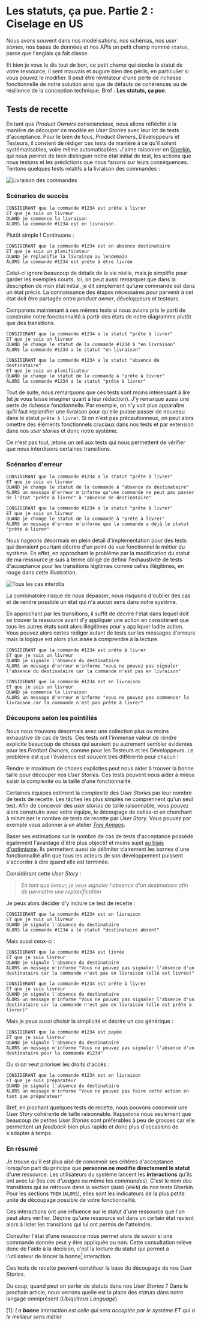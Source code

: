 Les statuts, ça pue. Partie 2 : Ciselage en US
==============================================

Nous avons souvent dans nos modélisations, nos schémas, nos _user stories_, nos bases de données et
nos APIs un petit champ nommé `status`, parce que l'anglais ça fait classe.

Et bien je vous le dis tout de bon, ce petit champ qui stocke le statut de votre ressource, il sent mauvais
et augure bien des périls, en particulier si vous pouvez le modifier.
Il peut être révélateur d'une perte de richesse fonctionnelle de notre solution ainsi que de défauts de cohérences
ou de résilience de la conception technique. Bref : **Les statuts, ça pue**.

Tests de recette
----------------

En tant que _Product Owners_ consciencieux, nous allons réfléchir à la manière de découper ce modèle en _User Stories_
avec leur lot de tests d'acceptance. Pour le bien de tous, _Product Owners_, Développeurs et Testeurs, il convient
de rédiger ces tests de manière à ce qu'il soient systématisables, voire même automatisables. J'aime raisonner en
[Gherkin](https://cucumber.io/docs/gherkin/), qui nous permet de bien distinguer notre état initial de test, les actions
que nous testons et les prédictions que nous faisons sur leurs conséquences. Tentons quelques tests relatifs à la
livraison des commandes :

![Livraison des commandes](./delivery.png)

### Scénarios de succès


```plaintext
CONSIDERANT que la commande #1234 est prête à livrer
ET que je suis un livreur
QUAND je commence la livraison
ALORS la commande #1234 est en livraison
```

Plutôt simple ! Continuons :

```plaintext
CONSIDERANT que la commande #1234 est en absence destinataire
ET que je suis un planificateur
QUAND je replanifie la livraison au lendemain
ALORS la commande #1234 est prête à être livrée
```

Celui-ci ignore beaucoup de détails de la vie réelle, mais je simplifie pour garder les exemples courts.
Ici, on peut aussi remarquer que dans la description de mon état initial, je dit simplement qu'une commande
est dans un état précis. La connaissance des étapes nécessaires pour parvenir à cet état doit être
partagée entre _product owner_, développeurs et testeurs.

Comparons maintenant à ces mêmes tests si nous avions pris le parti de construire notre fonctionnalité à partir
des états de notre diagramme plutôt que des transitions.


```plaintext
CONSIDERANT que la commande #1234 a le statut "prête à livrer"
ET que je suis un livreur
QUAND je change le statut de la commande #1234 à "en livraison"
ALORS la commande #1234 a le statut "en livraison"
```

```plaintext
CONSIDERANT que la commande #1234 a le statut "absence de destinataire"
ET que je suis un planificateur
QUAND je change le statut de la commande à "prête à livrer"
ALORS la commande #1234 a le statut "prête à livrer"
```


Tout de suite, nous remarquons que ces tests sont moins intéressant à lire (et je vous laisse imaginer
quant à leur rédaction). J'y remarque aussi une perte de richesse fonctionnelle. Par exemple, on n'y voit plus
apparaître qu'il faut replanifier une livraison pour qu'elle puisse passer de nouveau dans le
statut `prête à livrer`. Si on n'est pas précautionneux, on peut alors omettre des éléments fonctionnels
cruciaux dans nos tests et par extension dans nos _user stories_ et donc notre système.

Ce n'est pas tout, jetons un œil aux tests qui nous permettent de vérifier que nous interdisons certaines transitions.

### Scénarios d'erreur

```plaintext
CONSIDERANT que la commande #1234 a le statut "prête à livrer"
ET que je suis un livreur
QUAND je change le statut de la commande à "absence de destinataire"
ALORS un message d'erreur m'informe qu'une commande ne peut pas passer de l'état "prête à livrer" à "absence de destinataire"
```

```plaintext
CONSIDERANT que la commande #1234 a le statut "prête à livrer"
ET que je suis un livreur
QUAND je change le statut de la commande à "prête à livrer"
ALORS un message d'erreur m'informe que la commande a déjà le statut "prête à livrer"
```

Nous nageons désormais en plein détail d'implémentation pour des tests qui devraient pourtant décrire d'un point de vue
fonctionnel le métier du système. En effet, en approchant le problème par la modification du statut de ma ressource
je suis à terme obligé de définir l'exhaustivité de tests d'acceptance pour les transitions légitimes comme celles
illégitimes, en rouge dans cette illustration.

![Tous les cas interdits](./forbidden.png)

La combinatoire risque de nous dépasser, nous risquons d'oublier des cas et de rendre possible un état
qui n'a aucun sens dans notre système.

En approchant par les transitions, il suffit de décrire l'état dans lequel doit se trouver la ressource
avant d'y appliquer une action en considérant que tous les autres états sont alors illégitimes pour y
appliquer ladite action. Vous pouvez alors certes rédiger autant de tests sur les messages d'erreurs
mais la logique est alors plus aisée à comprendre à la lecture.

```plaintext
CONSIDERANT que la commande #1234 est prête à livrer
ET que je suis un livreur
QUAND je signale l'absence du destinataire
ALORS un message d'erreur m'informe "vous ne pouvez pas signaler l'absence du destinataire car la commande n'est pas en livraison"
```

```plaintext
CONSIDERANT que la commande #1234 est en livraison
ET que je suis un livreur
QUAND je commence la livraison
ALORS un message d'erreur m'informe "vous ne pouvez pas commencer la livraison car la commande n'est pas prête à livrer"
```

### Découpons selon les pointillés 

Nous nous trouvons désormais avec une collection plus ou moins exhaustive de cas de tests. Ces tests ont l'immense
valeur de rendre explicite beaucoup de choses qui auraient pu autrement sembler évidentes pour les _Product Owners,_
comme pour les Testeurs et les Développeurs. Le problème est que l'évidence est souvent très différente pour chacun !

Rendre le maximum de choses explicites peut nous aider à trouver la bonne taille pour découper nos _User Stories._ Ces
tests peuvent nous aider à mieux saisir la complexité ou la taille d'une fonctionnalité.

Certaines équipes estiment la complexité des _User Stories_ par leur nombre de tests de recette. Les tâches les plus
simples ne comprennent qu'un seul test. Afin de concevoir des _user stories_ de taille raisonnable, vous pouvez alors construire
avec votre équipe, le découpage de celles-ci en cherchant à minimiser le nombre de tests de recette par _User Story_.
Vous pouvez par exemple vous adonner à un atelier [_Tres Amigos_](https://blog.octo.com/le-bdd/).

Baser ses estimations sur le nombre de cas de tests d'acceptance possède également l'avantage d'être plus objectif
et moins sujet [au biais d'optimisme](https://fr.wikipedia.org/wiki/Biais_d%27optimisme). Ils permettent aussi de
délimiter clairement les bornes d'une fonctionnalité afin que tous les acteurs de son développement puissent s'accorder
à dire quand elle est terminée.

Considérant cette _User Story_ :

> _En tant que livreur, je veux signaler l'absence d'un destinataire afin de permettre une replanification_


Je peux alors décider d'y inclure ce test de recette :

```plaintext
CONSIDERANT que la commande #1234 est en livraison
ET que je suis un livreur
QUAND je signale l'absence du destinataire
ALORS la commande #1234 a le statut "destinataire absent"
```

Mais aussi ceux-ci :

```plaintext
CONSIDERANT que la commande #1234 est livrée
ET que je suis livreur
QUAND je signale l'absence du destinataire
ALORS un message m'informe "Vous ne pouvez pas signaler l'absence d'un destinataire car la commande n'est pas en livraison (elle est livrée)"
```

```plaintext
CONSIDERANT que la commande #1234 est prête à livrer
ET que je suis livreur
QUAND je signale l'absence du destinataire
ALORS un message m'informe "Vous ne pouvez pas signaler l'absence d'un destinataire car la commande n'est pas en livraison (elle est prête à livrer)"
```

Mais je peux aussi choisir la simplicité et décrire un cas générique :

```plaintext
CONSIDERANT que la commande #1234 est payée
ET que je suis livreur
QUAND je signale l'absence du destinataire
ALORS un message m'informe "Vous ne pouvez pas signaler l'absence d'un destinataire pour la commande #1234"
```

Ou si on veut prioriser les droits d'accès :

```plaintext
CONSIDERANT que la commande #1234 est en livraison
ET que je suis préparateur
QUAND je signale l'absence du destinataire
ALORS un message m'informe "Vous ne pouvez pas faire cette action en tant que préparateur"
```

Bref, en piochant quelques tests de recette, nous pouvons concevoir une _User Story_ cohérente de taille raisonnable.
Rappelons nous seulement que beaucoup de petites _User Stories_ sont préférables à peu de grosses car elle permettent
un _feedback_ bien plus rapide et donc plus d'occasions de s'adapter à temps.

### En résumé

Je trouve qu'il est plus aisé de concevoir ses critères d'acceptance lorsqu'on part du principe
que **personne ne modifie directement le statut** d'une ressource. Les utilisateurs du système lancent les **interactions** qu'ils
ont avec lui (les _cas d'usages_ ou même les _commandes_). C'est le nom des transitions qui se retrouve dans la section
`QUAND` (`WHEN`) de nos tests Gherkin. Pour les sections `THEN` (`ALORS`), elles sont les indicateurs de la plus
petite unité de découpage possible de votre fonctionnalité.

Ces interactions ont une influence sur le statut d'une ressource que l'on
peut alors vérifier. Décrire qu'une ressource est dans un certain état revient alors à lister les transitions qui
lui ont permis de l'atteindre.

Consulter l'état d'une ressource nous permet alors de savoir si une commande donnée
peut y être appliquée ou non. Cette consultation relève donc de l'aide à la décision, c'est la lecture du statut
qui permet à l'utilisateur de lancer la bonne[<sup>1</sup>](#note-1) interaction.

Ces tests de recette peuvent constituer la base du découpage de nos _User Stories_.

Du coup, quand peut on parler de statuts dans nos _User Stories_ ?
Dans le prochain article, nous verrons quelle est la place des _statuts_ dans notre langage omniprésent (_Ubiquitous Language_)


<a name="note-1">[1]: </a> _La **bonne** interaction est celle qui sera acceptée par le système ET qui a le meilleur
sens métier._
